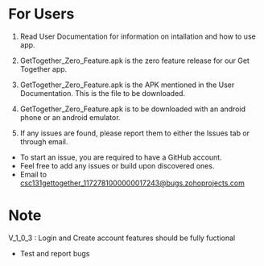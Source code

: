 # For Users
1. Read User Documentation for information on intallation and how to use app.

2. GetTogether_Zero_Feature.apk is the zero feature release for our Get Together app. 

3. GetTogether_Zero_Feature.apk is the APK mentioned in the User Documentation. This is the file to be downloaded.  

4. GetTogether_Zero_Feature.apk is to be downloaded with an android phone or an android emulator. 

5. If any issues are found, please report them to either the Issues tab or through email.
  - To start an issue, you are required to have a GitHub account.
  - Feel free to add any issues or build upon discovered ones.
  - Email to csc131gettogether_1172781000000017243@bugs.zohoprojects.com

# Note

V_1_0_3 : Login and Create account features should be fully fuctional 
  - Test and report bugs 

